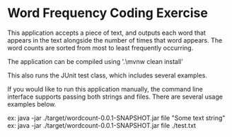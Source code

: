 # Word Frequency Coding Exercise

This application accepts a piece of text, and outputs each word that 
appears in the text alongside the number of times that word appears. 
The word counts are sorted from most to least frequently occurring. 

The application can be compiled using '.\mvnw clean install'

This also runs the JUnit test class, which includes several examples.

If you would like to run this application manually, the command line
interface supports passing both strings and files. There are several 
usage examples below.

ex: java -jar ./target/wordcount-0.0.1-SNAPSHOT.jar file "Some text string"
ex: java -jar ./target/wordcount-0.0.1-SNAPSHOT.jar file ./test.txt
